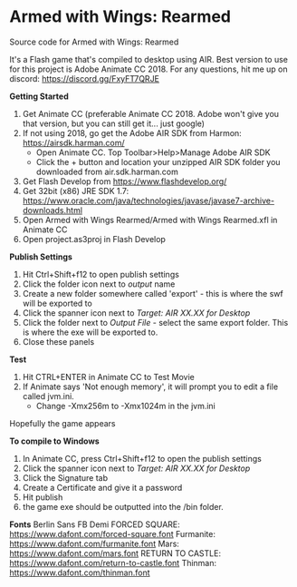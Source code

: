 # Armed with Wings: Rearmed
Source code for Armed with Wings: Rearmed

It's a Flash game that's compiled to desktop using AIR. Best version to use for this project is Adobe Animate CC 2018.
For any questions, hit me up on discord: https://discord.gg/FxyFT7QRJE

**Getting Started**
1. Get Animate CC (preferable Animate CC 2018. Adobe won't give you that version, but you can still get it... just google)
2. If not using 2018, go get the Adobe AIR SDK from Harmon: https://airsdk.harman.com/
    - Open Animate CC. Top Toolbar>Help>Manage Adobe AIR SDK
    - Click the + button and location your unzipped AIR SDK folder you downloaded from air.sdk.harman.com
3. Get Flash Develop from https://www.flashdevelop.org/
4. Get 32bit (x86) JRE SDK 1.7: https://www.oracle.com/java/technologies/javase/javase7-archive-downloads.html 
5. Open Armed with Wings Rearmed/Armed with Wings Rearmed.xfl in Animate CC
6. Open project.as3proj in Flash Develop

**Publish Settings**
1. Hit Ctrl+Shift+f12 to open publish settings
2. Click the folder icon next to *output* name
3. Create a new folder somewhere called 'export' - this is where the swf will be exported to
4. Click the spanner icon next to *Target: AIR XX.XX for Desktop*
5. Click the folder next to *Output File* - select the same export folder. This is where the exe will be exported to.
6. Close these panels

**Test**

1. Hit CTRL+ENTER in Animate CC to Test Movie
2. If Animate says 'Not enough memory', it will prompt you to edit a file called jvm.ini.
    - Change -Xmx256m to -Xmx1024m in the jvm.ini

Hopefully the game appears

**To compile to Windows**
1. In Animate CC, press Ctrl+Shift+f12 to open the publish settings
2. Click the spanner icon next to *Target: AIR XX.XX for Desktop*
3. Click the Signature tab
4. Create a Certificate and give it a password
5. Hit publish
6. the game exe should be outputted into the /bin folder.

**Fonts**
Berlin Sans FB Demi
FORCED SQUARE: https://www.dafont.com/forced-square.font
Furmanite: https://www.dafont.com/furmanite.font
Mars: https://www.dafont.com/mars.font
RETURN TO CASTLE: https://www.dafont.com/return-to-castle.font
Thinman: https://www.dafont.com/thinman.font
